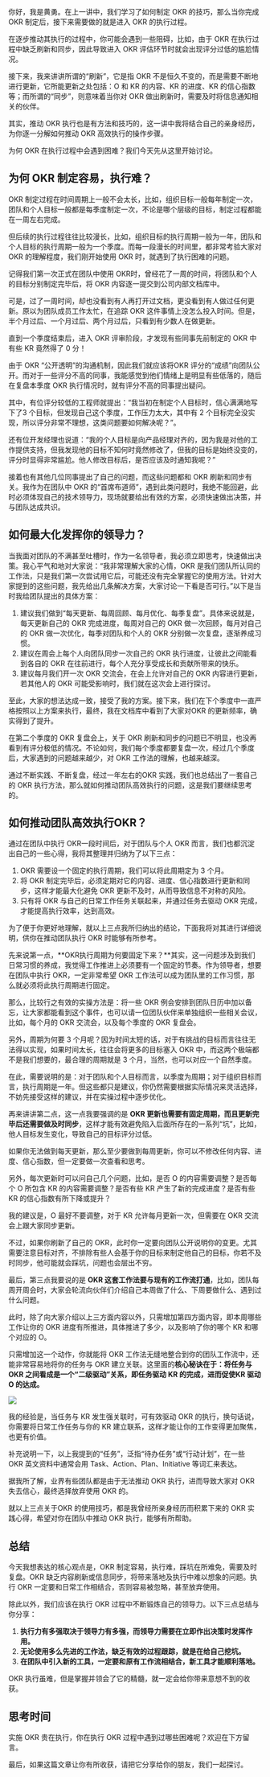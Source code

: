 你好，我是黄勇。在上一讲中，我们学习了如何制定 OKR 的技巧，那么当你完成 OKR 制定后，接下来需要做的就是进入 OKR 的执行过程。

在逐步推动其执行的过程中，你可能会遇到一些阻碍，比如，由于 OKR 在执行过程中缺乏刷新和同步，因此导致进入 OKR 评估环节时就会出现评分过低的尴尬情况。

接下来，我来讲讲所谓的“刷新”，它是指 OKR 不是恒久不变的，而是需要不断地进行更新，它所能更新之处包括：O 和 KR 的内容、KR 的进度、KR 的信心指数等；而所谓的“同步”，则意味着当你对 OKR 做出刷新时，需要及时将信息通知相关的伙伴。

其实，推动 OKR 执行也是有方法和技巧的，这一讲中我将结合自己的亲身经历，为你逐一分解如何推动 OKR 高效执行的操作步骤。

为何 OKR 在执行过程中会遇到困难？我们今天先从这里开始讨论。

## 为何 OKR 制定容易，执行难？

OKR 制定过程在时间周期上一般不会太长，比如，组织目标一般每年制定一次，团队和个人目标一般都是每季度制定一次，不论是哪个层级的目标，制定过程都能在一周左右完成。

但后续的执行过程往往比较漫长，比如，组织目标的执行周期一般为一年，团队和个人目标的执行周期一般为一个季度。而每一段漫长的时间里，都非常考验大家对 OKR 的理解程度，我们刚开始使用 OKR 时，就遇到了执行困难的问题。

记得我们第一次正式在团队中使用 OKR时，曾经花了一周的时间，将团队和个人的目标分别制定完毕后，将 OKR 内容逐一提交到公司内部文档库中。

可是，过了一周时间，却也没看到有人再打开过文档，更没看到有人做过任何更新。原以为团队成员工作太忙，在追踪 OKR 这件事情上没怎么投入时间。但是，半个月过后、一个月过后、两个月过后，只看到有少数人在做更新。

直到一个季度结束后，进入 OKR 评审阶段，才发现有些同事先前制定的 OKR 中有些 KR 竟然得了 0 分！

由于 OKR “公开透明”的沟通机制，因此我们就应该将OKR 评分的“成绩”向团队公开。而对于一些评分不高的同事，我能感觉到他们情绪上是明显有些低落的，随后在复盘本季度 OKR 执行情况时，就有评分不高的同事提出疑问。

其中，有位评分较低的工程师就提出：“我当初在制定个人目标时，信心满满地写下了3 个目标，但发现自己这个季度，工作压力太大，其中有 2 个目标完全没实现，所以评分非常不理想，这类问题要如何解决呢？”。

还有位开发经理也说道：“我的个人目标是向产品经理对齐的，因为我是对他的工作提供支持，但我发现他的目标不知何时竟然修改了，但我的目标是始终没变的，评分时显得非常尴尬。他人修改目标后，是否应该及时通知我呢？”

接着也有其他几位同事提出了自己的问题，而这些问题都和 OKR 刷新和同步有关。我作为在团队中 OKR 的“首席布道师”，遇到此类问题时，我绝不能回避，此时必须体现自己的技术领导力，现场就要给出有效的方案，必须快速做出决策，并与团队达成共识。

## 如何最大化发挥你的领导力？

当我面对团队的不满甚至吐槽时，作为一名领导者，我必须立即思考，快速做出决策。我心平气和地对大家说：“我非常理解大家的心情，OKR 是我们团队所认同的工作法，只是我们第一次尝试用它后，可能还没有完全掌握它的使用方法。针对大家提到的这些问题，我先给出几条解决方案，大家讨论一下看是否可行。”以下是当时我给团队提出的具体方案：

1. 建议我们做到“每天更新、每周回顾、每月优化、每季复盘”。具体来说就是，每天更新自己的 OKR 完成进度，每周对自己的 OKR 做一次回顾，每月对自己的 OKR 做一次优化，每季对团队和个人的 OKR 分别做一次复盘，逐渐养成习惯。
2. 建议在周会上每个人向团队同步一次自己的 OKR 执行进度，让彼此之间能看到各自的 OKR 在往前进行，每个人充分享受成长和贡献所带来的快乐。
3. 建议每月我们开一次 OKR 交流会，在会上允许对自己的 OKR 内容进行更新，若其他人的 OKR 可能受影响时，我们就在这次会上进行探讨。

至此，大家的想法达成一致，接受了我的方案。接下来，我们在下个季度中一直严格按照以上方案来执行，最终，我在文档库中看到了大家对OKR 的更新频率，确实得到了提升。

在第二个季度的 OKR 复盘会上，关于 OKR 刷新和同步的问题已不明显，也没再看到有评分极低的情况。不论如何，我们每个季度都要复盘一次，经过几个季度后，大家遇到的问题越来越少，对 OKR 工作法的理解，也越来越深。

通过不断实践、不断复盘，经过一年左右的OKR 实践，我们也总结出了一套自己的 OKR 执行方法，那么就如何推动团队高效执行的问题，这是我们要继续思考的。

## 如何推动团队高效执行OKR？

通过在团队中执行 OKR一段时间后，对于团队与个人 OKR 而言，我们也都沉淀出自己的一些心得，我将其整理并归纳为了以下三点：

1. OKR 需要设一个固定的执行周期，我们可以将此周期定为 3 个月。
2. 将 OKR 制定完毕后，必须定期对它的内容、进度、信心指数进行更新和同步，这样才能最大化避免 OKR 更新不及时，从而导致信息不对称的风险。
3. 只有将 OKR 与自己的日常工作任务关联起来，并通过任务去驱动 OKR 完成，才能提高执行效率，达到高效。

为了便于你更好地理解，就以上三点我所归纳出的结论，下面我将对其进行详细说明，供你在推动团队执行 OKR 时能够有所参考。

先来说第一点，**OKR执行周期为何要固定下来？**其实，这一问题涉及到我们日常习惯的养成，我觉得工作推进上必须要有一个固定的节奏。作为领导者，想要在团队中执行 OKR，一定非常希望 OKR 工作法可以成为团队里的工作习惯，那么就必须将此执行周期进行固定。

那么，比较行之有效的实操方法是：将一些 OKR 例会安排到团队日历中加以备忘，让大家都能看到这个事件，也可以请一位团队伙伴来单独组织一些相关会议，比如，每个月的 OKR 交流会，以及每个季度的 OKR 复盘会。

另外，周期为何要 3 个月呢？因为时间太短的话，对于有挑战的目标而言往往无法得以实现，如果时间太长，往往会将更多的目标塞入 OKR 中，而这两个极端都不是我们想要的，最合理的周期就是 3 个月，当然，也可以对应一个自然季度。

在此，需要说明的是：对于团队和个人目标而言，以季度为周期；对于组织目标而言，执行周期是一年。但这些都只是建议，你仍然需要根据实际情况来灵活选择，不妨先接受这样的建议，并在实操过程中逐步优化。

再来讲讲第二点，这一点我要强调的是 **OKR 更新也需要有固定周期，而且更新完毕后还需要做及时同步**，这样才能有效避免陷入后面所存在的一系列“坑”，比如，他人目标发生变化，导致自己的目标评分过低。

如果你无法做到每天更新，那么至少要做到每周更新，你可以不修改任何内容、进度、信心指数，但一定要做一次查看和思考。

另外，每次更新时可以问自己几个问题，比如，是否 O 的内容需要调整？是否每个 O 所包含 KR 的内容需要调整？是否有些 KR 产生了新的完成进度？是否有些 KR 的信心指数有所下降或提升？

我的建议是，O 最好不要调整，对于 KR 允许每月更新一次，但需要在 OKR 交流会上跟大家同步更新。

不过，如果你刷新了自己的 OKR，此时你一定要向团队公开说明你的变更。尤其需要注意目标对齐，不排除有些人会基于你的目标来制定他自己的目标，你若不及时同步，他可能就会踩坑，问题也会层出不穷。

最后，第三点我要说的是 **OKR 这套工作法要与现有的工作流打通**，比如，团队每周开周会时，大家会轮流向伙伴们介绍自己本周做了什么、下周要做什么、遇到过什么问题。

此时，除了向大家介绍以上三方面内容以外，只需增加第四方面内容，即本周哪些工作让你的 OKR 进度有所推进，具体推进了多少，以及影响了你的哪个 KR 和哪个对应的 O。

只需增加这一个动作，你就能将 OKR 工作法无缝地整合到你的团队工作流中，还能非常容易地将你的任务与 OKR 建立关联。这里面的**核心秘诀在于：将任务与 OKR 之间看成是一个“二级驱动”关系，即任务驱动 KR 的完成，进而促使KR 驱动 O 的达成。**

![](https://static001.geekbang.org/resource/image/16/d6/1612f6c74e5f6786707fa330ec0e6dd6.png?wh=631%2A158)

我的经验是，当任务与 KR 发生强关联时，可有效驱动 OKR 的执行，换句话说，你需要将日常工作任务与你的 KR 建立联系，这样才能让你的工作变得更加聚焦，也更有价值。

补充说明一下，以上我提到的“任务”，泛指“待办任务”或“行动计划”，在一些 OKR 英文资料中通常会用 Task、Action、Plan、Initiative 等词汇来表达。

据我所了解，业界有些团队都是由于无法推动 OKR 执行，进而导致大家对 OKR 失去信心，最终选择放弃使用 OKR 的。

就以上三点关于OKR 的使用技巧，都是我曾经所亲身经历而积累下来的 OKR 实践心得，希望对你在团队中推动 OKR 执行，能够有所帮助。

## 总结

今天我想表达的核心观点是，OKR 制定容易，执行难，踩坑在所难免，需要及时复盘。OKR 缺乏内容刷新或信息同步，将带来落地及执行中难以想象的问题。执行 OKR 一定要和日常工作相结合，否则容易被忽略，甚至放弃使用。

除此以外，我们应该在执行 OKR 过程中不断锻炼自己的领导力。以下三点总结与你分享：

1. **执行力有多强取决于领导力有多强，而领导力需要在立即作出决策时发挥作用。**
2. **无论使用多么先进的工作法，缺乏有效的过程跟踪，就是在给自己挖坑。**
3. **在团队中引入新的工具，一定要和原有工作流相结合，新工具才能顺利落地。**

OKR 执行虽难，但是掌握并领会了它的精髓，就一定会给你带来意想不到的收获。

## 思考时间

实施 OKR 贵在执行，你在执行 OKR 过程中遇到过哪些困难呢？欢迎在下方留言。

最后，如果这篇文章让你有所收获，请把它分享给你的朋友，我们一起探讨。